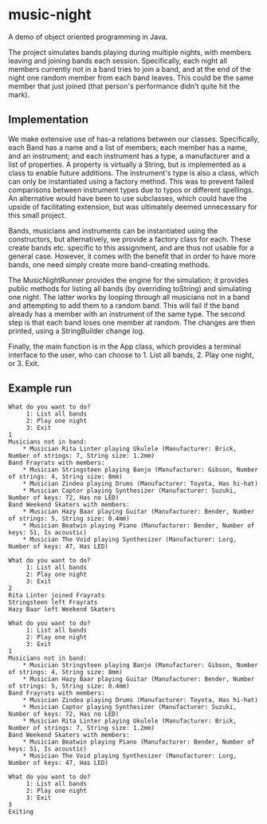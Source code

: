# music-night

A demo of object oriented programming in Java. 

The project simulates bands playing during multiple nights, with members leaving and joining bands each session. Specifically, each night all members currently not in a band tries to join a band, and at the end of the night one random member from each band leaves. This could be the same member that just joined (that person's performance didn't quite hit the mark).

## Implementation
We make extensive use of has-a relations between our classes. Specifically, each Band has a name and a list of members; each member has a name, and an instrument; and each instrument has a type, a manufacturer and a list of properties. A property is virtually a String, but is implemented as a class to enable future additions. The instrument's type is also a class, which can only be instantiated using a factory method. This was to prevent failed comparisons between instrument types due to typos or different spellings. An alternative would have been to use subclasses, which could have the upside of facilitating extension, but was ultimately deemed unnecessary for this small project.

Bands, musicians and instruments can be instantiated using the constructors, but alternatively, we provide a factory class for each. These create bands etc. specific to this assignment, and are thus not usable for a general case. However, it comes with the benefit that in order to have more bands, one need simply create more band-creating methods.

The MusicNightRunner provides the engine for the simulation; it provides public methods for listing all bands (by overriding toString) and simulating one night. The latter works by looping through all musicians not in a band and attempting to add them to a random band. This will fail if the band already has a member with an instrument of the same type. The second step is that each band loses one member at random. The changes are then printed, using a StringBuilder change log.

Finally, the main function is in the App class, which provides a terminal interface to the user, who can choose to 1. List all bands, 2. Play one night, or 3. Exit.

## Example run

```
What do you want to do? 
	 1: List all bands
	 2: Play one night
	 3: Exit
1
Musicians not in band: 
	* Musician Rita Linter playing Ukulele (Manufacturer: Brick, Number of strings: 7, String size: 1.2mm)
Band Frayrats with members:
	* Musician Stringsteen playing Banjo (Manufacturer: Gibson, Number of strings: 4, String size: 8mm)
	* Musician Zindea playing Drums (Manufacturer: Toyota, Has hi-hat)
	* Musician Captor playing Synthesizer (Manufacturer: Suzuki, Number of keys: 72, Has no LED)
Band Weekend Skaters with members:
	* Musician Hazy Baar playing Guitar (Manufacturer: Bender, Number of strings: 5, String size: 0.4mm)
	* Musician Beatwin playing Piano (Manufacturer: Bender, Number of keys: 51, Is acoustic)
	* Musician The Void playing Synthesizer (Manufacturer: Lorg, Number of keys: 47, Has LED)

What do you want to do? 
	 1: List all bands
	 2: Play one night
	 3: Exit
2
Rita Linter joined Frayrats
Stringsteen left Frayrats
Hazy Baar left Weekend Skaters

What do you want to do? 
	 1: List all bands
	 2: Play one night
	 3: Exit
1
Musicians not in band: 
	* Musician Stringsteen playing Banjo (Manufacturer: Gibson, Number of strings: 4, String size: 8mm)
	* Musician Hazy Baar playing Guitar (Manufacturer: Bender, Number of strings: 5, String size: 0.4mm)
Band Frayrats with members:
	* Musician Zindea playing Drums (Manufacturer: Toyota, Has hi-hat)
	* Musician Captor playing Synthesizer (Manufacturer: Suzuki, Number of keys: 72, Has no LED)
	* Musician Rita Linter playing Ukulele (Manufacturer: Brick, Number of strings: 7, String size: 1.2mm)
Band Weekend Skaters with members:
	* Musician Beatwin playing Piano (Manufacturer: Bender, Number of keys: 51, Is acoustic)
	* Musician The Void playing Synthesizer (Manufacturer: Lorg, Number of keys: 47, Has LED)

What do you want to do? 
	 1: List all bands
	 2: Play one night
	 3: Exit
3
Exiting
```

